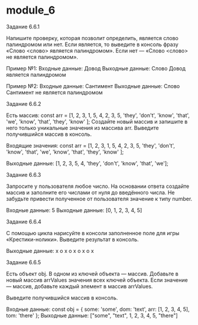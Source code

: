 # module_6

Задание 6.6.1

Напишите проверку, которая позволит определить, является слово палиндромом или нет. Если является, то выведите в консоль фразу «Слово <слово> является палиндромом». Если нет — «Слово <слово> не является палиндромом».

Пример №1:
Входные данные: Довод
Выходные данные: Слово Довод является палиндромом

Пример №2:
Входные данные: Сантимент Выходные данные: Слово Сантимент не является палиндромом

Задание 6.6.2

Есть массив: const arr = [1, 2, 3, 1, 5, 4, 2, 3, 5, 'they', 'don't', 'know', 'that', 'we', 'know', 'that', 'they', 'know' ];
Создайте новый массив и запишите в него только уникальные значения из массива arr.
Выведите получившийся массив в консоль.

Входящие значения:
const arr = [1, 2, 3, 1, 5, 4, 2, 3, 5, 'they', 'don't', 'know', 'that', 'we', 'know', 'that', 'they', 'know' ];

Выходные данные:
[1, 2, 3, 5, 4, 'they', 'don't', 'know', 'that', 'we'];

Задание 6.6.3

Запросите у пользователя любое число.
На основании ответа создайте массив и заполните его числами от нуля до введённого числа. Не забудьте привести полученное от пользователя значение к типу number.

Входные данные: 5
Выходные данные: [0, 1, 2, 3, 4, 5]

Задание 6.6.4

С помощью цикла нарисуйте в консоли заполненное поле для игры «Крестики-нолики».
Выведите результат в консоль.

Выходные данные:
x o x
o x o
x o x

Задание 6.6.5

Есть объект obj.
В одном из ключей объекта — массив.
Добавьте в новый массив arrValues значения всех ключей объекта.
Если значение — массив, добавьте каждый элемент в массив arrValues.

Выведите получившийся массив в консоль.

Входные данные:
const obj = {
some: 'some',
dom: 'text',
arr: [1, 2, 3, 4, 5],
tom: 'there'
};
Выходные данные:
["some", "text", 1, 2, 3, 4, 5, "there"]
